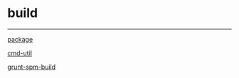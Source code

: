 # build

----------

[package](./package.md)

[cmd-util](https://github.com/spmjs/cmd-util)

[grunt-spm-build](https://github.com/spmjs/grunt-spm-build)
